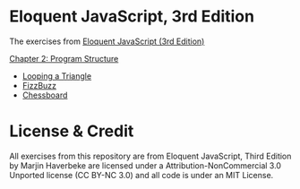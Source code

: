 # Eloquent JavaScript, 3rd Edition
The exercises from [Eloquent JavaScript (3rd Edition)](https://eloquentjavascript.net/index.html)

[Chapter 2: Program Structure](https://eloquentjavascript.net/02_program_structure.html#h_TcUD2vzyMe)
- [Looping a Triangle](https://eloquentjavascript.net/02_program_structure.html#i_umoXp9u0e7)
- [FizzBuzz](https://eloquentjavascript.net/02_program_structure.html#i_rebKE3gdjV)
- [Chessboard](https://eloquentjavascript.net/02_program_structure.html#i_swb9JBtSQQ)

# License & Credit
All exercises from this repository are from Eloquent JavaScript, Third Edition by Marjin Haverbeke are licensed under a Attribution-NonCommercial 3.0 Unported license (CC BY-NC 3.0) and all code is under an MIT License.

